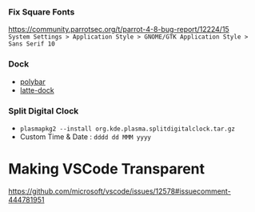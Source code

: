 ### Fix Square Fonts
https://community.parrotsec.org/t/parrot-4-8-bug-report/12224/15  
`System Settings > Application Style > GNOME/GTK Application Style > Sans Serif 10`

### Dock
- [polybar](https://github.com/polybar/polybar)  
- [latte-dock](https://github.com/KDE/latte-dock)  

### Split Digital Clock
- `plasmapkg2 --install org.kde.plasma.splitdigitalclock.tar.gz`
- Custom Time & Date : `dddd dd MMM yyyy`

# Making VSCode Transparent
https://github.com/microsoft/vscode/issues/12578#issuecomment-444781951
